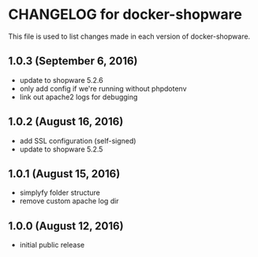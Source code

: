 # CHANGELOG for docker-shopware

This file is used to list changes made in each version of docker-shopware.

## 1.0.3 (September 6, 2016)

* update to shopware 5.2.6
* only add config if we're running without phpdotenv
* link out apache2 logs for debugging

## 1.0.2 (August 16, 2016)

* add SSL configuration (self-signed)
* update to shopware 5.2.5

## 1.0.1 (August 15, 2016)

* simplyfy folder structure
* remove custom apache log dir

## 1.0.0 (August 12, 2016)

* initial public release